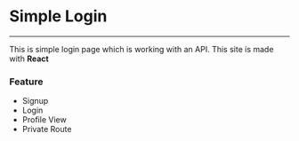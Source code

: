 # Simple Login
---

This is simple login page which is working with an API.
This site is made with **React**

### Feature
- Signup
- Login
- Profile View
- Private Route